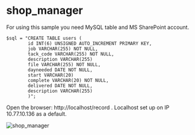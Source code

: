 # shop_manager

For using this sample you need MySQL table and MS SharePoint account. 

    $sql = "CREATE TABLE users (
            id INT(6) UNSIGNED AUTO_INCREMENT PRIMARY KEY, 
            job VARCHAR(255) NOT NULL,
            tack_code VARCHAR(255) NOT NULL,
            description VARCHAR(255)
            file VARCHAR(255) NOT NULL,
            dayneeded DATE NOT NULL,
            start VARCHAR(20)  
            complete VARCHAR(20) NOT NULL,
            delivered DATE NOT NULL,
            description VARCHAR(255)            
            )";

Open the browser: http://localhost/record . Localhost set up on IP 10.77.10.136 as a default. 

![shop_manager](https://user-images.githubusercontent.com/43278778/49749006-324bc600-fc75-11e8-94f3-ab1afebcf950.jpg)
